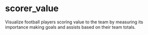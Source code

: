 # scorer_value
Visualize football players scoring value to the team by measuring its importance making goals and assists based on their team totals. 
